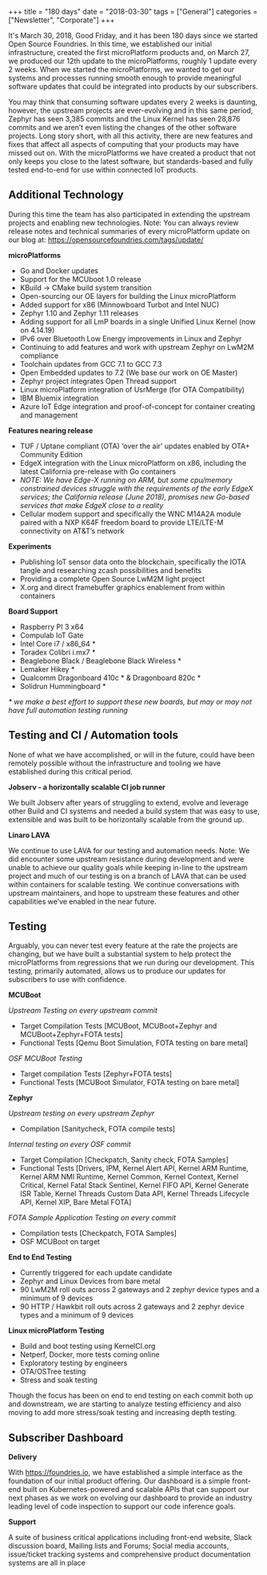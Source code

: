 +++
title = "180 days"
date = "2018-03-30"
tags = ["General"]
categories = ["Newsletter", "Corporate"]
+++

It's March 30, 2018, Good Friday, and it has been 180 days since we started Open Source Foundries.  In this time, we established our initial infrastructure, created the first microPlatform products and, on March 27, we produced our 12th update to the microPlatforms, roughly 1 update every 2 weeks.  When we started the microPlatforms, we wanted to get our systems and processes running smooth enough to provide meaningful software updates that could be integrated into products by our subscribers.

You may think that consuming software updates every 2 weeks is daunting, however, the upstream projects are ever-evolving and in this same period, Zephyr has seen 3,385 commits and the Linux Kernel has seen 28,876 commits and we aren’t even listing the changes of the other software projects.  Long story short, with all this activity, there are new features and fixes that affect all aspects of computing that your products may have missed out on.  With the microPlatforms we have created a product that not only keeps you close to the latest software, but standards-based and fully tested end-to-end for use within connected IoT products.
<!--more-->

Additional Technology
---------------------

During this time the team has also participated in extending the upstream projects and enabling new technologies.  Note: You can always review release notes and technical summaries of every microPlatform update on our blog at: https://opensourcefoundries.com/tags/update/

__microPlatforms__

* Go and Docker updates
* Support for the MCUboot 1.0 release
* KBuild → CMake build system transition
* Open-sourcing our OE layers for building the Linux microPlatform
* Added support for x86 (Minnowboard Turbot and Intel NUC)
* Zephyr 1.10 and Zephyr 1.11 releases
* Adding support for all LmP boards in a single Unified Linux Kernel (now on 4.14.19)
* IPv6 over Bluetooth Low Energy improvements in Linux and Zephyr
* Continuing to add features and work with upstream Zephyr on LwM2M compliance
* Toolchain updates from GCC 7.1 to GCC 7.3
* Open Embedded updates to 7.2 (We base our work on OE Master)
* Zephyr project integrates Open Thread support
* Linux microPlatform integration of UsrMerge (for OTA Compatibility)
* IBM Bluemix integration
* Azure IoT Edge integration and proof-of-concept for container creating and management

__Features nearing release__

* TUF / Uptane compliant (OTA) ‘over the air’ updates enabled by OTA+ Community Edition
* EdgeX integration with the Linux microPlatform on x86, including the latest California pre-release with Go containers
 * _NOTE: We have Edge-X running on ARM, but some cpu/memory constrained devices struggle with the requirements of the early EdgeX services; the California release (June 2018), promises new Go-based services that make EdgeX close to a reality_
* Cellular modem support and specifically the WNC M14A2A module paired with a NXP K64F freedom board to provide LTE/LTE-M connectivity on AT&T’s network

__Experiments__

* Publishing IoT sensor data onto the blockchain, specifically the IOTA tangle and researching zcash possibilities and benefits
* Providing a complete Open Source LwM2M light project
* X.org and direct framebuffer graphics enablement from within containers

__Board Support__

* Raspberry PI 3 x64
* Compulab IoT Gate
* Intel Core i7 / x86_64 *
* Toradex Colibri i.mx7 *
* Beaglebone Black / Beaglebone Black Wireless *
* Lemaker Hikey *
* Qualcomm Dragonboard 410c * & Dragonboard 820c *
* Solidrun Hummingboard *

_* we make a best effort to support these new boards, but may or may not have full automation testing running_

Testing and CI / Automation tools
---------------------------------

None of what we have accomplished, or will in the future, could have been remotely possible without the infrastructure and tooling we have established during this critical period.

__Jobserv - a horizontally scalable CI job runner__

We built Jobserv after years of struggling to extend, evolve and leverage other Build and CI systems and needed a build system that was easy to use, extensible and was built to be horizontally scalable from the ground up.

__Linaro LAVA__

We continue to use LAVA for our testing and automation needs.  Note: We did encounter some upstream resistance during development and were unable to achieve our quality goals while keeping in-line to the upstream project and much of our testing is on a branch of LAVA that can be used within containers for scalable testing.  We continue conversations with upstream maintainers, and hope to upstream these features and other capabilities we’ve enabled in the near future.

Testing
-------

Arguably, you can never test every feature at the rate the projects are changing, but we have built a substantial system to help protect the microPlatforms from regressions that we run during our development.  This testing, primarily automated, allows us to produce our updates for subscribers to use with confidence.

__MCUBoot__

_Upstream Testing on every upstream commit_

* Target Compilation Tests [MCUBoot, MCUBoot+Zephyr and MCUBoot+Zephyr+FOTA tests]
* Functional Tests [Qemu Boot Simulation, FOTA testing on bare metal]

_OSF MCUBoot Testing_

* Target compilation Tests [Zephyr+FOTA tests]
* Functional Tests [MCUBoot Simulator, FOTA testing on bare metal]

__Zephyr__

_Upstream testing on every upstream Zephyr_

* Compilation [Sanitycheck, FOTA compile tests]

_Internal testing on every OSF commit_

* Target Compilation [Checkpatch, Sanity check, FOTA Samples]
* Functional Tests [Drivers, IPM, Kernel Alert API, Kernel ARM Runtime, Kernel ARM NMI Runtime, Kernel Common, Kernel Context, Kernel Critical, Kernel Fatal Stack Sentinel, Kernel FIFO API, Kernel Generate ISR Table, Kernel Threads Custom Data API, Kernel Threads Lifecycle API, Kernel XIP, Bare Metal FOTA]

_FOTA Sample Application Testing on every commit_

* Compilation tests [Checkpatch, FOTA Samples]
* OSF MCUBoot on target

__End to End Testing__

* Currently triggered for each update candidate
* Zephyr and Linux Devices from bare metal
 * 90 LwM2M roll outs across 2 gateways and 2 zephyr device types and a minimum of 9 devices
 * 90 HTTP / Hawkbit roll outs across 2 gateways and 2 zephyr device types and a minimum of 9 devices

__Linux microPlatform Testing__

* Build and boot testing using KernelCI.org
* Netperf, Docker, more tests coming online
* Exploratory testing by engineers
* OTA/OSTree testing
* Stress and soak testing

Though the focus has been on end to end testing on each commit both up and downstream, we are starting to analyze testing efficiency and also moving to add more stress/soak testing and increasing depth testing.

Subscriber Dashboard
--------------------

__Delivery__

With https://foundries.io, we have established a simple interface as the foundation of our initial product offering.  Our dashboard is a simple front-end built on Kubernetes-powered and scalable APIs that can support our next phases as we work on evolving our dashboard to provide an industry leading level of code inspection to support our code inference goals.

__Support__

A suite of business critical applications including front-end website, Slack discussion board, Mailing lists and Forums; Social media accounts, issue/ticket tracking systems and comprehensive product documentation systems are all in place
